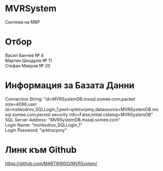 # MVRSystem
Система на МВР

# Отбор

Васил Банчев № 4 <br>
Мартин Шкодров № 11 <br>
Стефан Мавров № 20 <br>

# Информация за Базата Данни

Connection String: "id=MVRSystemDB.mssql.somee.com;packet size=4096;user id=mshkodrov_SQLLogin_1;pwd=qrktrucpmy;datasource=MVRSystemDB.mssql.somee.com;persist security info=False;initial catalog=MVRSystemDB" <br>
SQL Server Address: "MVRSystemDB.mssql.somee.com" <br>
Login Name: "mshkodrov_SQLLogin_1" <br>
Login Password: "qrktrucpmy" <br>

# Линк към Github

https://github.com/MARTIKRISO/MVRSystem/

